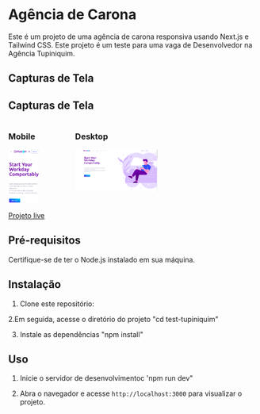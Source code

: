 # Agência de Carona

Este é um projeto de uma agência de carona responsiva usando Next.js e Tailwind CSS.
Este projeto é um teste para uma vaga de Desenvolvedor na Agência Tupiniquim.

## Capturas de Tela

## Capturas de Tela

<div style="display: flex; justify-content: space-around;">
  <div>
    <h3>Mobile</h3>
    <img src="/public/mobileScreen.png" alt="Mobile Screen" style="width: 45%;">
  </div>
  <div>
    <h3>Desktop</h3>
    <img src="/public/desktopScreen.png" alt="Desktop Screen" style="width: 45%;">
  </div>
</div>


[Projeto live](https://jet-teste-tecnico-dev-frontend-three.vercel.app/)

## Pré-requisitos

Certifique-se de ter o Node.js instalado em sua máquina.

## Instalação

1. Clone este repositório:

2.Em seguida, acesse o diretório do projeto "cd test-tupiniquim"

3. Instale as dependências "npm install"

## Uso

1. Inicie o servidor de desenvolvimentoc 'npm run dev"

2. Abra o navegador e acesse `http://localhost:3000` para visualizar o projeto.
